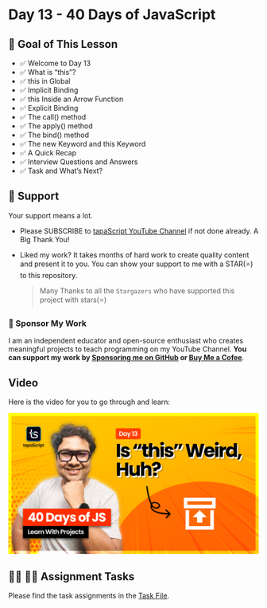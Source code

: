 # Day 13 - 40 Days of JavaScript

## **🎯 Goal of This Lesson**

- ✅ Welcome to Day 13
- ✅ What is “this”?
- ✅ this in Global
- ✅ Implicit Binding
- ✅ this Inside an Arrow Function
- ✅ Explicit Binding
- ✅ The call() method
- ✅ The apply() method
- ✅ The bind() method
- ✅ The new Keyword and this Keyword
- ✅ A Quick Recap
- ✅ Interview Questions and Answers
- ✅ Task and What’s Next?

## 🫶 Support

Your support means a lot.

- Please SUBSCRIBE to [tapaScript YouTube Channel](https://youtube.com/tapasadhikary) if not done already. A Big Thank You!
- Liked my work? It takes months of hard work to create quality content and present it to you. You can show your support to me with a STAR(⭐) to this repository.

    > Many Thanks to all the `Stargazers` who have supported this project with stars(⭐)

### 🤝 Sponsor My Work

I am an independent educator and open-source enthusiast who creates meaningful projects to teach programming on my YouTube Channel. **You can support my work by [Sponsoring me on GitHub](https://github.com/sponsors/atapas) or [Buy Me a Cofee](https://buymeacoffee.com/tapasadhikary)**.

## Video

Here is the video for you to go through and learn:

[![day-13](./banner.png)](https://youtu.be/9mfb0j9PcHw "Video")

## **👩‍💻 🧑‍💻 Assignment Tasks**

Please find the task assignments in the [Task File](./task.md).
